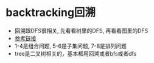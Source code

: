 # backtracking回溯
- 回溯跟DFS很相关, 先看看树里的DFS, 再看看图里的DFS
- [参考链接](https://github.com/youngyangyang04/leetcode-master)
- 1-4是组合问题, 5-6是子集问题, 7-8是排列问题
- tree是二叉树相关的，基本都用回溯或者bfs或者dfs